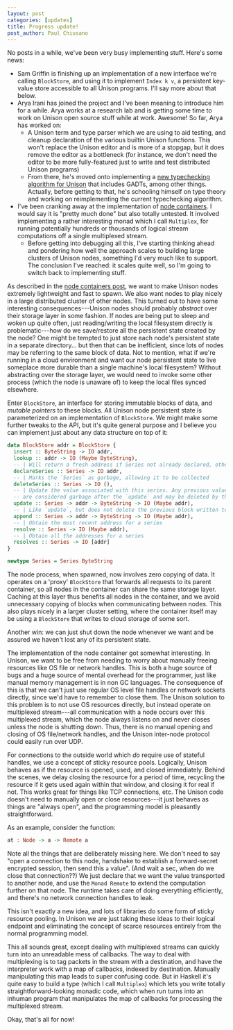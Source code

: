 ```yaml
---
layout: post
categories: [updates]
title: Progress update!
post_author: Paul Chiusano
---
```


No posts in a while, we've been very busy implementing stuff. Here's some news:

* Sam Griffin is finishing up an implementation of a new interface we're calling `BlockStore`, and using it to implement `Index k v`, a persistent key-value store accessible to all Unison programs. I'll say more about that below.
* Arya Irani has joined the project and I've been meaning to introduce him for a while. Arya works at a research lab and is getting some time to work on Unison open source stuff while at work. Awesome! So far, Arya has worked on:
  * A Unison term and type parser which we are using to aid testing, and cleanup declaration of the various builtin Unison functions. This won't replace the Unison editor and is more of a stopgap, but it does remove the editor as a bottleneck (for instance, we don't need the editor to be more fully-featured just to write and test distributed Unison programs)
  * From there, he's moved onto implementing a [new typechecking algorithm for Unison](http://semantic-domain.blogspot.com/2015/03/new-draft-sound-and-complete.html) that includes GADTs, among other things. Actually, before getting to that, he's schooling himself on type theory and working on reimplementing the current typechecking algorithm.
* I've been cranking away at the implementation of [node containers](/2016-06-17/node-containers.html#post-start). I would say it is "pretty much done" but also totally untested. It involved implementing a rather interesting monad which I call `Multiplex`, for running potentially hundreds or thousands of logical stream computations off a single multiplexed stream.
  * Before getting into debugging all this, I've starting thinking ahead and pondering how well the approach scales to building large clusters of Unison nodes, something I'd very much like to support. The conclusion I've reached: it scales quite well, so I'm going to switch back to implementing stuff.

As described in the [node containers post](/2016-06-17/node-containers.html#post-start), we want to make Unison nodes extremely lightweight and fast to spawn. We also want nodes to play nicely in a large distributed cluster of other nodes. This turned out to have some interesting consequences---Unison nodes should probably _abstract_ over their storage layer in some fashion. If nodes are being put to sleep and woken up quite often, just reading/writing the local filesystem directly is problematic---how do we save/restore all the persistent state created by the node? One might be tempted to just store each node's persistent state in a separate directory... but then that can be inefficient, since lots of nodes may be referring to the same block of data. Not to mention, what if we're running in a cloud environment and want our node persistent state to live someplace more durable than a single machine's local filesystem? Without abstracting over the storage layer, we would need to invoke some other process (which the node is unaware of) to keep the local files synced elsewhere.

Enter `BlockStore`, an interface for storing immutable blocks of data, and _mutable pointers_ to these blocks. All Unison node persistent state is parameterized on an implementation of `BlockStore`. We might make some further tweaks to the API, but it's quite general purpose and I believe you can implement just about any data structure on top of it:

```Haskell
data BlockStore addr = BlockStore {
  insert :: ByteString -> IO addr,
  lookup :: addr -> IO (Maybe ByteString),
  -- | Will return a fresh address if Series not already declared, otherwise returns the result of `resolve`
  declareSeries :: Series -> IO addr,
  -- | Marks the `Series` as garbage, allowing it to be collected
  deleteSeries :: Series -> IO (),
  -- | Update the value associated with this series. Any previous value(s) for the series
  -- are considered garbage after the `update` and may be deleted by the store.
  update :: Series -> addr -> ByteString -> IO (Maybe addr),
  -- | Like `update`, but does not delete the previous block written to the series
  append :: Series -> addr -> ByteString -> IO (Maybe addr),
  -- | Obtain the most recent address for a series
  resolve :: Series -> IO (Maybe addr),
  -- | Obtain all the addresses for a series
  resolves :: Series -> IO [addr]
}

newtype Series = Series ByteString
```

The node process, when spawned, now involves zero copying of data. It operates on a 'proxy' `BlockStore` that forwards all requests to its parent container, so all nodes in the container can share the same storage layer. Caching at this layer thus benefits all nodes in the container, and we avoid unnecessary copying of blocks when communicating between nodes. This also plays nicely in a larger cluster setting, where the container itself may be using a `BlockStore` that writes to cloud storage of some sort.

Another win: we can just shut down the node whenever we want and be assured we haven't lost any of its persistent state.

The implementation of the node container got somewhat interesting. In Unison, we want to be free from needing to worry about manually freeing resources like OS file or network handles. This is both a huge source of bugs and a huge source of mental overhead for the programmer, just like manual memory management is in non GC languages. The consequence of this is that we can't just use regular OS level file handles or network sockets directly, since we'd have to remember to close them. The Unison solution to this problem is to not use OS resources directly, but instead operate on multiplexed stream---all communication with a node occurs over this multiplexed stream, which the node always listens on and never closes unless the node is shutting down. Thus, there is no manual opening and closing of OS file/network handles, and the Unison inter-node protocol could easily run over UDP.

For connections to the outside world which _do_ require use of stateful handles, we use a concept of sticky resource pools. Logically, Unison behaves as if the resource is opened, used, and closed immediately. Behind the scenes, we delay closing the resource for a period of time, recycling the resource if it gets used again within that window, and closing it for real if not. This works great for things like TCP connections, etc. The Unison code doesn't need to manually open or close resources---it just behaves as things are "always open", and the programming model is pleasantly straightforward.

As an example, consider the function:

```Haskell
at : Node -> a -> Remote a
```

Note all the things that are deliberately missing here. We don't need to say "open a connection to this node, handshake to establish a forward-secret encrypted session, then send this `a` value". (And wait a sec, when do we close that connection??) We just declare that we want the value transported to another node, and use the `Monad Remote` to extend the computation further on that node. The runtime takes care of doing everything efficiently, and there's no network connection handles to leak.

This isn't exactly a new idea, and lots of libraries do some form of sticky resource pooling. In Unison we are just taking these ideas to their logical endpoint and eliminating the concept of scarce resources entirely from the normal programming model. 

This all sounds great, except dealing with multiplexed streams can quickly turn into an unreadable mess of callbacks. The way to deal with multiplexing is to tag packets in the stream with a destination, and have the interpreter work with a map of callbacks, indexed by destination. Manually manipulating this map leads to super confusing code. But in Haskell it's quite easy to build a type (which I call `Multiplex`) which lets you write totally straightforward-looking monadic code, which when run turns into an inhuman program that manipulates the map of callbacks for processing the multiplexed stream. 

Okay, that's all for now!
